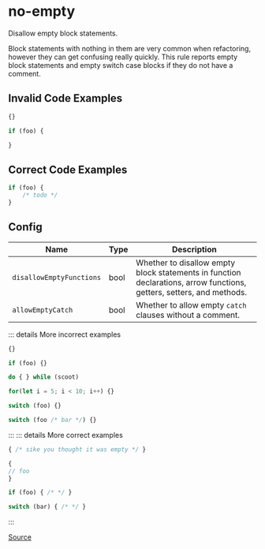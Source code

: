 <!--
 generated docs file, do not edit by hand, see xtask/docgen 
-->
# no-empty

Disallow empty block statements.

Block statements with nothing in them are very common when refactoring, however
they can get confusing really quickly. This rule reports empty block statements and empty switch
case blocks if they do not have a comment.

## Invalid Code Examples

```js
{}
```

```js
if (foo) {

}
```

## Correct Code Examples

```js
if (foo) {
    /* todo */
}
```

## Config
| Name | Type | Description |
| ---- | ---- | ----------- |
| `disallowEmptyFunctions` | bool |  Whether to disallow empty block statements in function declarations, arrow functions,<br>getters, setters, and methods. |
| `allowEmptyCatch` | bool |  Whether to allow empty `catch` clauses without a comment. |

::: details More incorrect examples

```js
{}
```

```js
if (foo) {}
```

```js
do { } while (scoot)
```

```js
for(let i = 5; i < 10; i++) {}
```

```js
switch (foo) {}
```

```js
switch (foo /* bar */) {}
```
:::
::: details More correct examples

```js
{ /* sike you thought it was empty */ }
```

```js
{
// foo   
}
```

```js
if (foo) { /* */ }
```

```js
switch (bar) { /* */ }
```
:::

[Source](https://github.com/rslint/rslint/tree/master/crates/rslint_core/src/groups/errors/no_empty.rs)